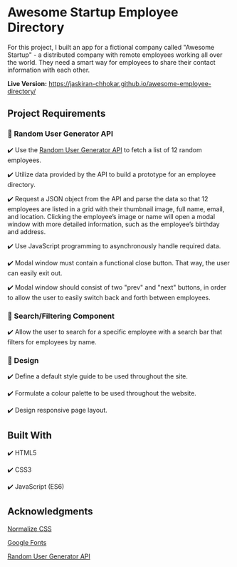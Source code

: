 # Awesome Startup Employee Directory 

For this project, I built an app for a fictional company called "Awesome Startup" - a distributed company with remote employees working all over the world. They need a smart way for employees to share their contact information with each other. 

**Live Version:** https://jaskiran-chhokar.github.io/awesome-employee-directory/

## Project Requirements

### :information_desk_person: Random User Generator API
    
:heavy_check_mark: Use the [Random User Generator API](https://randomuser.me/) to fetch a list of 12 random employees.

:heavy_check_mark: Utilize data provided by the API to build a prototype for an employee directory.

:heavy_check_mark: Request a JSON object from the API and parse the data so that 12 employees are listed in a grid with their thumbnail image, full name, email, and location. Clicking the employee’s image or name will open a modal window with more detailed information, such as the employee’s birthday and address.

:heavy_check_mark: Use JavaScript programming to asynchronously handle required data. 

:heavy_check_mark: Modal window must contain a functional close button. That way, the user can easily exit out. 

:heavy_check_mark: Modal window should consist of two "prev" and "next" buttons, in order to allow the user to easily switch back and forth between employees. 

### :mag_right: Search/Filtering Component

:heavy_check_mark: Allow the user to search for a specific employee with a search bar that filters for employees by name. 

### :art: Design

:heavy_check_mark: Define a default style guide to be used throughout the site. 

:heavy_check_mark: Formulate a colour palette to be used throughout the website.

:heavy_check_mark: Design responsive page layout. 

## Built With

:heavy_check_mark: HTML5

:heavy_check_mark: CSS3

:heavy_check_mark: JavaScript (ES6) 

## Acknowledgments

[Normalize CSS](https://necolas.github.io/normalize.css/)

[Google Fonts](https://fonts.google.com/)

[Random User Generator API](https://randomuser.me/)
